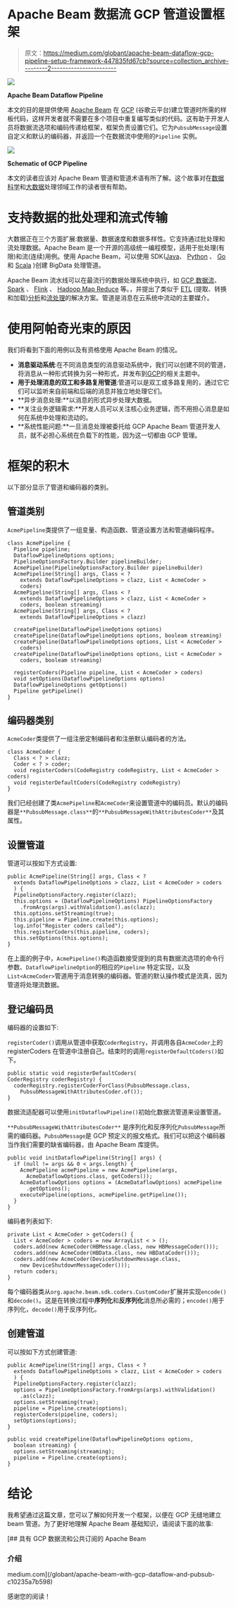 # Apache Beam 数据流 GCP 管道设置框架

> 原文：<https://medium.com/globant/apache-beam-dataflow-gcp-pipeline-setup-framework-447835fd67cb?source=collection_archive---------2----------------------->

![](img/a8a02dc43a83e638489b78d6c97dc2be.png)

**Apache Beam Dataflow Pipeline**

本文的目的是提供使用 [Apache Beam](https://beam.apache.org/) 在 [GCP](https://cloud.google.com/) (谷歌云平台)建立管道时所需的样板代码，这样开发者就不需要在多个项目中重复编写类似的代码。这有助于开发人员将数据流选项和编码传递给框架，框架负责设置它们。它为`PubsubMessage`设置自定义和默认的编码器，并返回一个在数据流中使用的`Pipeline` 实例。

![](img/7e1e68ea1fcea622ba55c5ebd2781f06.png)

**Schematic of GCP Pipeline**

本文的读者应该对 Apache Beam 管道和管道术语有所了解。这个故事对在[数据科学](https://en.wikipedia.org/wiki/Data_science)和[大数据](https://en.wikipedia.org/wiki/Big_data)处理领域工作的读者很有帮助。

# **支持数据的批处理和流式传输**

大数据正在三个方面扩展:数据量、数据速度和数据多样性。它支持通过批处理和流处理数据。Apache Beam 是一个开源的高级统一编程模型，适用于批处理(有限)和流(连续)用例。使用 Apache Beam，可以使用 SDK([Java](https://www.java.com/)、 [Python](https://www.python.org/) 、 [Go](https://go.dev/) 和 [Scala](https://www.scala-lang.org/) )创建 BigData 处理管道。

Apache Beam 流水线可以在最流行的数据处理系统中执行，如 [GCP 数据流](https://cloud.google.com/dataflow)、 [Spark](https://spark.apache.org/) 、 [Flink](https://flink.apache.org/) 、 [Hadoop Map Reduce](https://en.wikipedia.org/wiki/MapReduce) 等。，并提出了类似于 [ETL](https://en.wikipedia.org/wiki/Extract,_transform,_load) (提取、转换和加载)[分析](https://en.wikipedia.org/wiki/Analytics)和[流处理](https://hazelcast.com/glossary/stream-processing/)的解决方案。管道是消息在云系统中流动的主要媒介。

# **使用阿帕奇光束的原因**

我们将看到下面的用例以及有资格使用 Apache Beam 的情况。

*   **消息驱动系统**:在不同消息类型的消息驱动系统中，我们可以创建不同的管道，将消息从一种形式转换为另一种形式，并发布到[GCP](https://cloud.google.com/pubsub/docs/overview)的相关主题中。
*   **用于处理消息的双工和多路复用管道**:管道可以是双工或多路复用的，通过它它们可以监听来自前端和后端的消息并独立地处理它们。
*   **异步消息处理:**以消息的形式异步处理大数据。
*   **关注业务逻辑需求:**开发人员可以关注核心业务逻辑，而不用担心消息是如何在系统中处理和流动的。
*   **系统性能问题:**一旦消息处理被委托给 GCP Apache Beam 管道开发人员，就不必担心系统在负载下的性能，因为这一切都由 GCP 管理。

# **框架的积木**

以下部分显示了管道和编码器的类别。

## 管道类别

`AcmePipeline`类提供了一组变量、构造函数、管道设置方法和管道编码程序。

```
class AcmePipeline {
  Pipeline pipeline;
  DataflowPipelineOptions options;
  PipelineOptionsFactory.Builder pipelineBuilder;
  AcmePipeline(PipelineOptionsFactory.Builder pipelineBuilder)
  AcmePipeline(String[] args, Class < ?
    extends DataflowPipelineOptions > clazz, List < AcmeCoder >
    coders)
  AcmePipeline(String[] args, Class < ?
    extends DataflowPipelineOptions > clazz, List < AcmeCoder >
    coders, boolean streaming)
  AcmePipeline(String[] args, Class < ?
    extends DataflowPipelineOptions > clazz)

  createPipeline(DataflowPipelineOptions options)
  createPipeline(DataflowPipelineOptions options, booleam streaming)
  createPipeline(DataflowPipelineOptions options, List < AcmeCoder >
    coders)
  createPipeline(DataflowPipelineOptions options, List < AcmeCoder >
    coders, booleam streaming)

  registerCoders(Pipeline pipeline, List < AcmeCoder > coders)
  void setOptions(DataflowPipelineOptions options)
  DataflowPipelineOptions getOptions()
  Pipeline getPipeline()
}
```

## 编码器类别

`AcmeCoder`类提供了一组注册定制编码者和注册默认编码者的方法。

```
class AcmeCoder {
  Class < ? > clazz;
  Coder < ? > coder;
  void registerCoders(CodeRegistry codeRegistry, List < AcmeCoder > coders)
  void registerDefaultCoders(CodeRegistry codeRegistry)
}
```

我们已经创建了类`AcmePipeline`和`AcmeCoder`来设置管道中的编码员。默认的编码器是`**PubsubMessage.class**`的`**PubsubMessageWithAttributesCoder**`及其属性。

## 设置管道

管道可以按如下方式设置:

```
public AcmePipeline(String[] args, Class < ?
  extends DataflowPipelineOptions > clazz, List < AcmeCoder > coders
  ) {
  PipelineOptionsFactory.register(clazz);
  this.options = (DataflowPipelineOptions) PipelineOptionsFactory
    .fromArgs(args).withValidation().as(clazz);
  this.options.setStreaming(true);
  this.pipeline = Pipeline.create(this.options);
  log.info("Register coders called");
  this.registerCoders(this.pipeline, coders);
  this.setOptions(this.options);
}
```

在上面的例子中，`AcmePipeline()`构造函数接受提到的具有数据流选项的命令行参数、`DataflowPipelineOption`的相应的`Pipeline` 特定实现，以及`List<AcmeCoder>`管道用于消息转换的编码器。管道的默认操作模式是流真，因为管道将处理流数据。

## 登记编码员

编码器的设置如下:

`registerCoder()`调用从管道中获取`CoderRegistry`，并调用各自`AcmeCoder`上的 registerCoders 在管道中注册自己。结束时的调用`registerDefaultCoders()`如下。

```
public static void registerDefaultCoders(
CoderRegistry coderRegistry) {
  coderRegistry.registerCoderForClass(PubsubMessage.class,
    PubsubMessageWithAttributesCoder.of());
}
```

数据流适配器可以使用`initDataflowPipeline()`初始化数据流管道来设置管道。

`**PubsubMessageWithAttributesCoder**` 是序列化和反序列化`PubsubMessage`所需的编码器。`PubsubMessage`是 GCP 预定义的报文格式。我们可以把这个编码器当作我们需要的缺省编码器，由 Apache Beam 库提供。

```
public void initDataflowPipeline(String[] args) {
  if (null != args && 0 < args.length) {
    AcmePipeline acmePipeline = new AcmePipeline(args,
      AcmeDataflowOptions.class, getCoders());
    AcmeDataflowOptions options = (AcmeDataflowOptions) acmePipeline
      .getOptions();
    executePipeline(options, acmePipeline.getPipeline());
  }
}
```

编码者列表如下:

```
private List < AcmeCoder > getCoders() {
  List < AcmeCoder > coders = new ArrayList < > ();
  coders.add(new AcmeCoder(HBMessage.class, new HBMessageCoder()));
  coders.add(new AcmeCoder(HBData.class, new HBDataCoder()));
  coders.add(new AcmeCoder(DeviceShutdownMessage.class,
    new DeviceShutdownMessageCoder()));
  return coders;
}
```

每个编码器类从`org.apache.beam.sdk.coders.CustomCoder`扩展并实现`encode()`和`decode()`。这是在转换过程中**序列化**和**反序列化**消息所必需的；`encode()`用于序列化，`decode()`用于反序列化。

## 创建管道

可以按如下方式创建管道:

```
public AcmePipeline(String[] args, Class < ?
  extends DataflowPipelineOptions > clazz, List < AcmeCoder > coders
  ) {
  PipelineOptionsFactory.register(clazz);
  options = PipelineOptionsFactory.fromArgs(args).withValidation()
    .as(clazz);
  options.setStreaming(true);
  pipeline = Pipeline.create(options);
  registerCoders(pipeline, coders);
  setOptions(options);
}

public void createPipeline(DataflowPipelineOptions options,
  boolean streaming) {
  options.setStreaming(streaming);
  pipeline = Pipeline.create(options);
}
```

# 结论

我希望通过这篇文章，您可以了解如何开发一个框架，以便在 GCP 无缝地建立 beam 管道。为了更好地理解 Apache Beam 基础知识，请阅读下面的故事:

[](/globant/apache-beam-with-gcp-dataflow-and-pubsub-c10235a7b598) [## 具有 GCP 数据流和公共订阅的 Apache Beam

### 介绍

medium.com](/globant/apache-beam-with-gcp-dataflow-and-pubsub-c10235a7b598) 

感谢您的阅读！